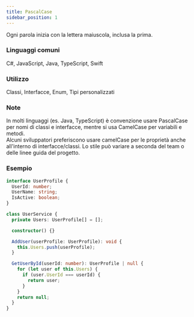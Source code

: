 ```yaml
---
title: PascalCase
sidebar_position: 1
---
```


Ogni parola inizia con la lettera maiuscola, inclusa la prima.

### Linguaggi comuni

C#, JavaScript, Java, TypeScript, Swift

### Utilizzo

Classi, Interfacce, Enum, Tipi personalizzati

### Note

In molti linguaggi (es. Java, TypeScript) è convenzione usare PascalCase per nomi di classi e interfacce, mentre si usa CamelCase per variabili e metodi.  
Alcuni sviluppatori preferiscono usare camelCase per le proprietà anche all'interno di interfacce/classi. Lo stile può variare a seconda del team o delle linee guida del progetto.

### Esempio

```ts
interface UserProfile {
  UserId: number;
  UserName: string;
  IsActive: boolean;
}

class UserService {
  private Users: UserProfile[] = [];

  constructor() {}

  AddUser(userProfile: UserProfile): void {
    this.Users.push(userProfile);
  }

  GetUserById(userId: number): UserProfile | null {
    for (let user of this.Users) {
      if (user.UserId === userId) {
        return user;
      }
    }
    return null;
  }
}
```
